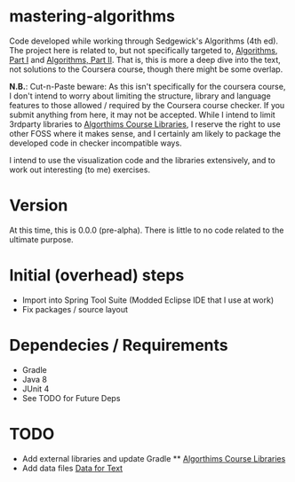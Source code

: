 # mastering-algorithms
Code developed while working through Sedgewick's Algorithms (4th ed). The project here is related to, but not specifically targeted to, [Algorithms, Part I](https://www.coursera.org/learn/algorithms-part1) and [Algorithms, Part II](https://www.coursera.org/learn/algorithms-part2). That is, this is more a deep dive into the text, not solutions to the Coursera course, though there might be some overlap. 

**N.B.**: Cut-n-Paste beware: As this isn't specifically for the coursera course, I don't intend to worry about limiting the structure, library and language features to those allowed / required by the Coursera course checker. If you submit anything from here, it may not be accepted. While I intend to limit 3rdparty libraries to [Algorthims Course Libraries](https://github.com/kevin-wayne/algs4), I reserve the right to use other FOSS where it makes sense, and I certainly am likely to package the developed code in checker incompatible ways.

I intend to use the visualization code and the libraries extensively, and to work out interesting (to me) exercises.

# Version
At this time, this is 0.0.0 (pre-alpha). There is little to no code related to the ultimate purpose.

# Initial (overhead) steps  
* Import into Spring Tool Suite (Modded Eclipse IDE that I use at work)
* Fix packages / source layout

# Dependecies / Requirements
* Gradle
* Java 8
* JUnit 4
* See TODO for Future Deps
  
# TODO
* Add external libraries and update Gradle
** [Algorthims Course Libraries](https://github.com/kevin-wayne/algs4)
* Add data files [Data for Text](https://algs4.cs.princeton.edu/code/algs4-data.zip)
